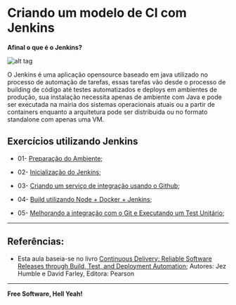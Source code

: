 # Criando um modelo de CI com Jenkins

**Afinal o que é o Jenkins?**

![alt tag](https://github.com/fiapsecdevops/classroom/raw/master/labs/images/1.1.0-jenkins.png)

O Jenkins é uma aplicação opensource baseado em java utilizado no processo de automação de tarefas, essas tarefas vão desde o processo de building de código até testes automatizados e deploys em ambientes de produção, sua instalação necessita apenas de ambiente com Java e pode ser executada na mairia dos sistemas operacionais atuais ou a partir de containers enquanto a arquitetura pode ser distribuida ou no formato standalone com apenas uma VM.

## Exercícios utilizando Jenkins

- 01- [Preparação do Ambiente](https://github.com/fiapsecdevops/classroom/blob/master/labs/jenkins/01-setup-aws.md);
- 02- [Inicialização do Jenkins](https://github.com/fiapsecdevops/classroom/blob/master/labs/jenkins/02-setup-jenkins.md);
- 03- [Criando um serviço de integração usando o Github](https://github.com/fiapsecdevops/classroom/blob/master/labs/jenkins/03-github-int-service.md);
- 04- [Build utilizando Node + Docker + Jenkins](https://github.com/fiapsecdevops/classroom/blob/master/labs/jenkins/04-primeiro-fluxo-usando-jenkins.md);

- 05- [Melhorando a integração com o Git e Executando um Test Unitário](https://github.com/fiapsecdevops/classroom/blob/master/labs/jenkins/05-silly-teste-com-report.md);

---

## Referências:

 - Esta aula baseia-se no livro [Continuous Delivery: Reliable Software Releases through Build, Test, and Deployment Automation](https://www.pearson.com/us/higher-education/program/Humble-Continuous-Delivery-Reliable-Software-Releases-through-Build-Test-and-Deployment-Automation/PGM249879.html); 
Autores: Jez Humble e David Farley, Editora: Pearson

---

**Free Software, Hell Yeah!**
